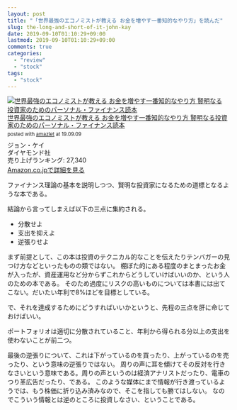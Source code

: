 ```yaml
---
layout: post
title: "「世界最強のエコノミストが教える お金を増やす一番知的なやり方」を読んだ"
slug: the-long-and-short-of-it-john-kay
date: 2019-09-10T01:10:29+09:00
lastmod: 2019-09-10T01:10:29+09:00
comments: true
categories:
  - "review"
  - "stock"
tags:
  - "stock"
---
```


<div class="amazlet-box" style="margin-bottom:0px;"><div class="amazlet-image" style="float:left;margin:0px 12px 1px 0px;"><a href="http://www.amazon.co.jp/exec/obidos/ASIN/447810459X/iriyaufo-22/ref=nosim/" name="amazletlink" target="_blank"><img src="https://images-fe.ssl-images-amazon.com/images/I/51-njA6UEYL._SL160_.jpg" alt="世界最強のエコノミストが教える お金を増やす一番知的なやり方 賢明なる投資家のためのパーソナル・ファイナンス読本" style="border: none;" /></a></div><div class="amazlet-info" style="line-height:120%; margin-bottom: 10px"><div class="amazlet-name" style="margin-bottom:10px;line-height:120%"><a href="http://www.amazon.co.jp/exec/obidos/ASIN/447810459X/iriyaufo-22/ref=nosim/" name="amazletlink" target="_blank">世界最強のエコノミストが教える お金を増やす一番知的なやり方 賢明なる投資家のためのパーソナル・ファイナンス読本</a><div class="amazlet-powered-date" style="font-size:80%;margin-top:5px;line-height:120%">posted with <a href="http://www.amazlet.com/" title="amazlet" target="_blank">amazlet</a> at 19.09.09</div></div><div class="amazlet-detail">ジョン・ケイ <br />ダイヤモンド社 <br />売り上げランキング: 27,340<br /></div><div class="amazlet-sub-info" style="float: left;"><div class="amazlet-link" style="margin-top: 5px"><a href="http://www.amazon.co.jp/exec/obidos/ASIN/447810459X/iriyaufo-22/ref=nosim/" name="amazletlink" target="_blank">Amazon.co.jpで詳細を見る</a></div></div></div><div class="amazlet-footer" style="clear: left"></div></div>

ファイナンス理論の基本を説明しつつ、賢明な投資家になるための道標となるような本である。

結論から言ってしまえば以下の三点に集約される。

- 分散せよ
- 支出を抑えよ
- 逆張りせよ

まず前提として、この本は投資のテクニカル的なことを伝えたりテンバガーの見つけ方などといったものの類ではない。
棚ぼた的にある程度のまとまったお金が入ったが、資産運用など分からずこれからどうしていけばいいのか、という人のための本である。
そのため過度にリスクの高いものについては本書には出てこない。だいたい年利で8%ほどを目標としている。

で、それを達成するためにどうすればいいかというと、先程の三点を肝に命じておけばいい。

ポートフォリオは適切に分散されていること、年利から得られる分以上の支出を使わないことが前二つ。

最後の逆張りについて、これは下がっているのを買ったり、上がっているのを売ったり、という意味の逆張りではない。
周りの声に耳を傾けてその反対を行きなさいという意味である。周りの声というのは経済アナリストだったり、電車のつり革広告だったり、である。
このような媒体にまで情報が行き渡っているようでは、もう株価に折り込み済みなので、そこを指しても勝てはしない。
なのでこういう情報とは逆のところに投資しなさい、ということである。
